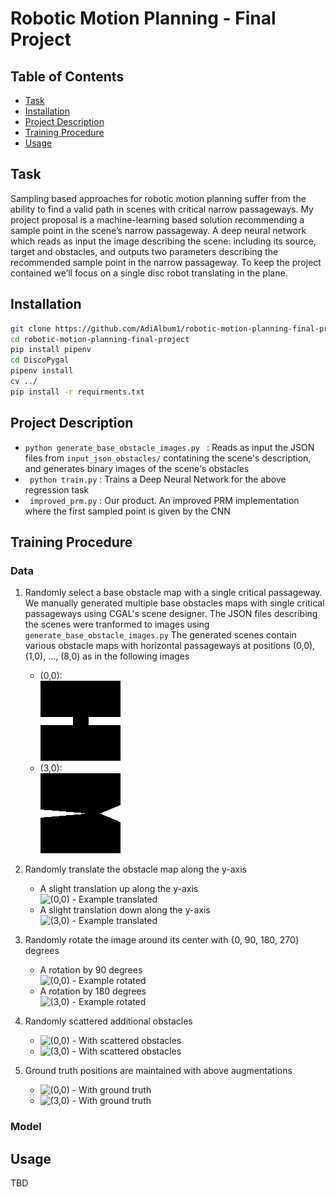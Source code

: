 # Robotic Motion Planning - Final Project

## Table of Contents

- [Task](#task)
- [Installation](#installation)
- [Project Description](#project_description)
- [Training Procedure](#training_procedure)
- [Usage](#usage)

## Task
Sampling based approaches for robotic motion planning suffer from the ability to find a valid path in scenes with critical narrow passageways. My project proposal is a machine-learning based solution recommending a sample point in the scene’s narrow passageway.
A deep neural network which reads as input the image describing the scene: including its source, target and obstacles, and outputs two parameters describing the recommended sample point in the narrow passageway.
To keep the project contained we’ll focus on a single disc robot translating in the plane.

## Installation
```sh
git clone https://github.com/AdiAlbum1/robotic-motion-planning-final-project
cd robotic-motion-planning-final-project
pip install pipenv
cd DiscoPygal
pipenv install
cv ../
pip install -r requirments.txt
```

## Project Description
- ```python generate_base_obstacle_images.py ``` : Reads as input the JSON files from ```input_json_obstacles/``` contatining the scene's description, and generates binary images of the scene's obstacles
- ``` python train.py``` : Trains a Deep Neural Network for the above regression task
- ``` improved_prm.py``` : Our product. An improved PRM implementation where the first sampled point is given by the CNN

## Training Procedure
### Data
1. Randomly select a base obstacle map with a single critical passageway.
   <br>We manually generated multiple base obstacles maps with single critical passageways using CGAL's scene designer.
   The JSON files describing the scenes were tranformed to images using ```generate_base_obstacle_images.py```
   The generated scenes contain various obstacle maps with horizontal passageways at positions (0,0), (1,0), ..., (8,0)
   as in the following images
    * (0,0):
    <br>![(0,0) - Example](samples/base_(0,0).png)
    * (3,0):
    <br>![(3,0) - Example](samples/base_(3,0).png)

2. Randomly translate the obstacle map along the y-axis
    * A slight translation up along the y-axis
    <br>![(0,0) - Example translated](samples/base_(0,0)\_translated.png)
    * A slight translation down along the y-axis
    <br>![(3,0) - Example translated](samples/base_(3,0)\_translated.png)

3. Randomly rotate the image around its center with {0, 90, 180, 270} degrees
    * A rotation by 90 degrees
    <br>![(0,0) - Example rotated](samples/base_(0,0)\_rotated.png)
    * A rotation by 180 degrees
    <br>![(3,0) - Example rotated](samples/base_(3,0)\_rotated.png)

4. Randomly scattered additional obstacles
    * ![(0,0) - With scattered obstacles](samples/base_(0,0)\_with_obstacles.png)
    * ![(3,0) - With scattered obstacles](samples/base_(3,0)\_with_obstacles.png)

5. Ground truth positions are maintained with above augmentations
    * ![(0,0) - With ground truth](samples/base_(0,0)\_with_obstacles_gt.png)
    * ![(3,0) - With ground truth](samples/base_(3,0)\_with_obstacles_gt.png)

### Model

## Usage
TBD